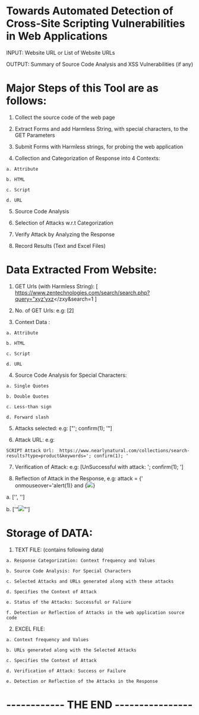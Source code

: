 
# Towards Automated Detection of Cross-Site Scripting Vulnerabilities in Web Applications
  
  INPUT:  Website URL or List of Website URLs
 
  OUTPUT: Summary of Source Code Analysis and XSS Vulnerabilities (if any)
  
  # Major Steps of this Tool are as follows:
  
  1. Collect the source code of the web page
  
  2. Extract Forms and add Harmless String, with special characters, to the GET Parameters
  
  3. Submit Forms with Harmless strings, for probing the web application
  
  4. Collection and Categorization of Response into 4 Contexts:
    
    a. Attribute 
    
    b. HTML
    
    c. Script
    
    d. URL 
  
  5. Source Code Analysis
  
  6. Selection of Attacks w.r.t Categorization
  
  7. Verify Attack by Analyzing the Response
  
  8. Record Results (Text and Excel Files)
  
  
  

# Data Extracted From Website:
  
  1. GET Urls (with Harmless String): [ https://www.zentechnologies.com/search/search.php?query="xyz'yxz</zxy&search=1 ]
  
  2. No. of GET Urls: e.g: [2] 
  
  3. Context Data : 
      
    a. Attribute
      
    b. HTML
      
    c. Script
      
    d. URL 
      
   
   4. Source Code Analysis for Special Characters: 
      
    a. Single Quotes
      
    b. Double Quotes
      
    c. Less-than sign
      
    d. Forward slash
      
   5. Attacks selected: e.g: ["'; confirm(1); '"]
   
   6. Attack URL: e.g: 
   
    SCRIPT Attack Url:  https://www.nearlynatural.com/collections/search-results?type=product&keywords='; confirm(1); '
   
   7. Verification of Attack: e.g: [UnSuccessful with attack:  '; confirm(1); ']
   
   8. Reflection of Attack in the Response, e.g: attack = {' onmouseover='alert(1)} and {<img src=x onerror="confirm(1)">}
  
  a. ['<input type="hidden" name="query" value="' onmouseover='alert(1)">', '<input type="hidden" name="name" value="'onmouseover='alert(1)" />']
  
  b. ['<q><img src=x onerror="confirm(1)"></q>']
      
   
  # Storage of DATA: 
  
  1. TEXT FILE: (contains following data)
  
    a. Response Categorization: Context frequency and Values
    
    b. Source Code Analysis: For Special Characters
    
    c. Selected Attacks and URLs generated along with these attacks
    
    d. Specifies the Context of Attack
    
    e. Status of the Attacks: Successful or Faliure
    
    f. Detection or Reflection of Attacks in the web application source code
    
    
  2. EXCEL FILE: 
  
    a. Context frequency and Values
    
    b. URLs generated along with the Selected Attacks 
    
    c. Specifies the Context of Attack
    
    d. Verification of Attack: Success or Failure
    
    e. Detection or Reflection of the Attacks in the Response 
    
    
    
    
 #                                                    ------------ THE END ----------------
